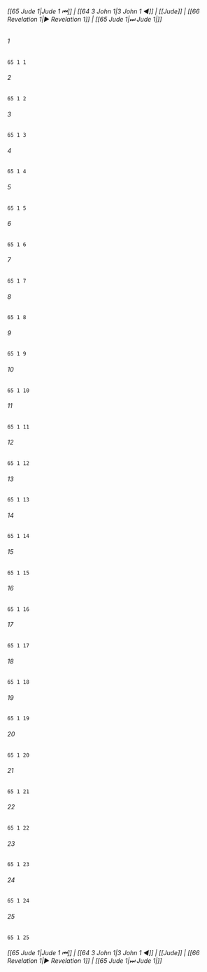 
###### [[65 Jude 1|Jude 1 ⏮]] | [[64 3 John 1|3 John 1 ◀]] | [[Jude]] | [[66 Revelation 1|▶ Revelation 1]] | [[65 Jude 1|⏭ Jude 1|]]

###### 1
``` verse
65 1 1 
```
###### 2
``` verse
65 1 2 
```
###### 3
``` verse
65 1 3 
```
###### 4
``` verse
65 1 4 
```
###### 5
``` verse
65 1 5 
```
###### 6
``` verse
65 1 6 
```
###### 7
``` verse
65 1 7 
```
###### 8
``` verse
65 1 8 
```
###### 9
``` verse
65 1 9 
```
###### 10
``` verse
65 1 10 
```
###### 11
``` verse
65 1 11 
```
###### 12
``` verse
65 1 12 
```
###### 13
``` verse
65 1 13 
```
###### 14
``` verse
65 1 14 
```
###### 15
``` verse
65 1 15 
```
###### 16
``` verse
65 1 16 
```
###### 17
``` verse
65 1 17 
```
###### 18
``` verse
65 1 18 
```
###### 19
``` verse
65 1 19 
```
###### 20
``` verse
65 1 20 
```
###### 21
``` verse
65 1 21 
```
###### 22
``` verse
65 1 22 
```
###### 23
``` verse
65 1 23 
```
###### 24
``` verse
65 1 24 
```
###### 25
``` verse
65 1 25 
```

###### [[65 Jude 1|Jude 1 ⏮]] | [[64 3 John 1|3 John 1 ◀]] | [[Jude]] | [[66 Revelation 1|▶ Revelation 1]] | [[65 Jude 1|⏭ Jude 1|]]

